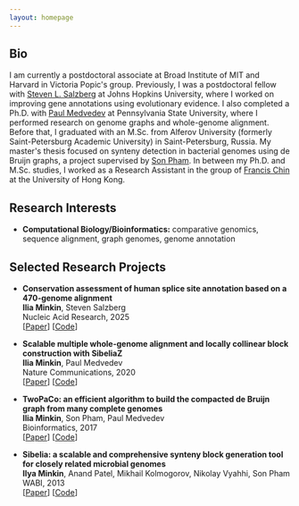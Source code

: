 ```yaml
---
layout: homepage
---
```


## Bio

I am currently a postdoctoral associate at Broad Institute of MIT and Harvard in Victoria Popic's group.
Previously, I was a postdoctoral fellow with [Steven L. Salzberg](https://www.bme.jhu.edu/people/faculty/steven-l-salzberg/) at Johns Hopkins University, where I worked on improving gene annotations using evolutionary evidence.
I also completed a Ph.D. with [Paul Medvedev](https://medvedevgroup.com/principal-investigator/) at Pennsylvania State University, where I performed research on genome graphs and whole-genome alignment.
Before that, I graduated with an M.Sc. from Alferov University (formerly Saint-Petersburg Academic University) in Saint-Petersburg, Russia.
My master's thesis focused on synteny detection in bacterial genomes using de Bruijn graphs, a project supervised by [Son Pham](https://cseweb.ucsd.edu/~kspham/).
In between my Ph.D. and M.Sc. studies, I worked as a Research Assistant in the group of [Francis Chin](https://www.cs.hku.hk/index.php/people/academic-staff/chin) at the University of Hong Kong.


## Research Interests

- **Computational Biology/Bioinformatics:** comparative genomics, sequence alignment, graph genomes, genome annotation

## Selected Research Projects

- **Conservation assessment of human splice site annotation based on a 470-genome alignment**
  <br>
  **Ilia Minkin**, Steven Salzberg
  <br>
  Nucleic Acid Research, 2025
  <br>
  [[Paper](https://academic.oup.com/nar/article/53/6/gkaf184/8090308)] [[Code](https://github.com/iminkin/splice-sites-conservation)]


- **Scalable multiple whole-genome alignment and locally collinear block construction with SibeliaZ**
  <br>
  **Ilia Minkin**, Paul Medvedev
  <br>
  Nature Communications, 2020
  <br>
  [[Paper](https://www.nature.com/articles/s41467-020-19777-8)] [[Code](https://github.com/medvedevgroup/SibeliaZ)]

- **TwoPaCo: an efficient algorithm to build the compacted de Bruijn graph from many complete genomes**
  <br>
  **Ilia Minkin**, Son Pham, Paul Medvedev
  <br>
  Bioinformatics, 2017
  <br>
  [[Paper](https://academic.oup.com/bioinformatics/article/33/24/4024/2725383)] [[Code](https://github.com/medvedevgroup/TwoPaCo)]

- **Sibelia: a scalable and comprehensive synteny block generation tool for closely related microbial genomes**
  <br>
  **Ilya Minkin**, Anand Patel, Mikhail Kolmogorov, Nikolay Vyahhi, Son Pham
  <br>
  WABI, 2013
  <br>
  [[Paper](https://arxiv.org/pdf/1307.7941)] [[Code](https://github.com/bioinf/Sibelia)]

